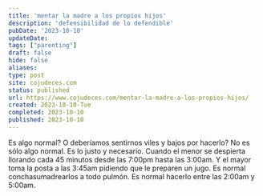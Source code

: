 ```yaml
---
title: 'mentar la madre a los propios hijos'
description: 'defensibilidad de lo defendible'
pubDate: '2023-10-10'
updateDate: 
tags: ["parenting"]
draft: false
hide: false
aliases: 
type: post
site: cojudeces.com
status: published
url: https://www.cojudeces.com/mentar-la-madre-a-los-propios-hijos/
created: 2023-10-10-Tue
completed: 2023-10-10
published: 2023-10-10
---
```

Es algo normal? O deberíamos sentirnos viles y bajos por hacerlo?
No es sólo algo normal.
Es lo justo y necesario.
Cuando el menor se despierta llorando cada 45 minutos desde las 7:00pm hasta las 3:00am.
Y el mayor toma la posta a las 3:45am pidiendo que le preparen un jugo.
Es normal conchasumadrearlos a todo pulmón.
Es normal hacerlo entre las 2:00am y 5:00am.